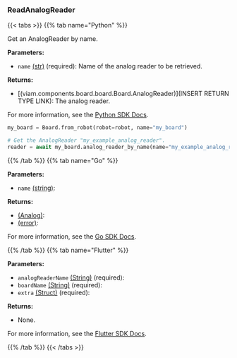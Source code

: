 ### ReadAnalogReader

{{< tabs >}}
{{% tab name="Python" %}}

Get an AnalogReader by name.

**Parameters:**

- `name` [(str)](https://docs.python.org/3/library/stdtypes.html#text-sequence-type-str) (required): Name of the analog reader to be retrieved.

**Returns:**

- [(viam.components.board.board.Board.AnalogReader)](INSERT RETURN TYPE LINK): The analog reader.

For more information, see the [Python SDK Docs](https://python.viam.dev/autoapi/viam/components/board/client/index.html#viam.components.board.client.BoardClient.analog_reader_by_name).

``` python {class="line-numbers linkable-line-numbers"}
my_board = Board.from_robot(robot=robot, name="my_board")

# Get the AnalogReader "my_example_analog_reader".
reader = await my_board.analog_reader_by_name(name="my_example_analog_reader")
```

{{% /tab %}}
{{% tab name="Go" %}}

**Parameters:**

- `name` [(string)](https://pkg.go.dev/builtin#string):

**Returns:**

- [(Analog)](https://pkg.go.dev#Analog):
- [(error)](https://pkg.go.dev/builtin#error):

For more information, see the [Go SDK Docs](https://pkg.go.dev/go.viam.com/rdk/components/board#Board).

{{% /tab %}}
{{% tab name="Flutter" %}}

**Parameters:**

- `analogReaderName` [(String)](https://api.flutter.dev/flutter/dart-core/String-class.html) (required):
- `boardName` [(String)](https://api.flutter.dev/flutter/dart-core/String-class.html) (required):
- `extra` [(Struct)](<INSERT PARAM TYPE LINK>) (required):

**Returns:**

- None.

For more information, see the [Flutter SDK Docs](https://flutter.viam.dev/viam_protos.component.board/BoardServiceClient/readAnalogReader.html).

{{% /tab %}}
{{< /tabs >}}
